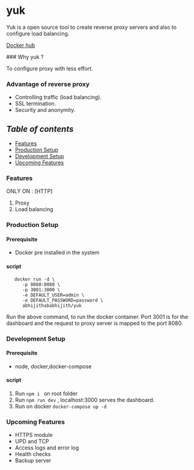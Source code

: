 # yuk

Yuk is a open source tool to create reverse proxy servers and also to configure load balancing.
<p><a href="https://hub.docker.com/r/abhijithababhijith/yuk">Docker hub</a></p>
### Why yuk ?

To configure proxy with less effort.

### Advantage of reverse proxy

- Controlling traffic (load balancing).
- SSL termination.
- Security and anonymity.

## <i>Table of contents</i>

- [Features](#features)
- [Production Setup](#production-setup)
- [Development Setup ](#development-setup)
- [Upcoming Features](#upcoming-features)

### Features
 ONLY ON : [HTTP]
1. Proxy
2. Load balancing

### Production Setup
#### Prerequisite

- Docker pre installed in the system
#### script
```
   docker run -d \
      -p 8080:8080 \
      -p 3001:3000 \
      -e DEFAULT_USER=admin \
      -e DEFAULT_PASSWORD=password \
      abhijithababhijith/yuk 
   ```
Run the above command, to run the docker container. Port 3001 is for the dashboard and the request to proxy server is mapped
to the port 8080.
### Development Setup
#### Prerequisite

- node, docker,docker-compose

#### script
1. Run ```npm i ``` on root folder
2. Run ```npm run dev``` , localhost:3000 serves the dashboard.
3. Run on docker ```docker-compose up -d```



### Upcoming Features

- HTTPS module
- UPD and TCP
- Access logs and error log
- Health checks
- Backup server